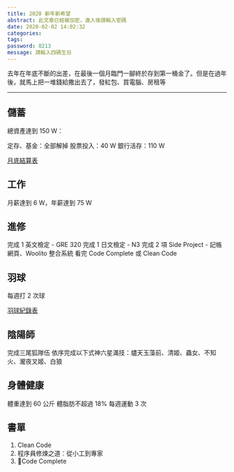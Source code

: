 ```yaml
---
title: 2020 新年新希望
abstract: 此文章已經被加密，進入後請輸入密碼
date: 2020-02-02 14:02:32
categories:
tags:
password: 8213
message: 請輸入四碼生日
---
```


去年在年底不斷的出差，在最後一個月臨門一腳終於存到第一桶金了。但是在過年後，就馬上把一堆錢給撒出去了，發紅包、買電腦、房租等

<!-- more -->

---

## 儲蓄

總資產達到 150 W：

定存、基金：全部解掉
股票投入：40 W
銀行活存：110 W

[月底結算表](https://docs.google.com/spreadsheets/d/1yr8nEY0Ojrv28gGSArMORl8wbea8gyfjNq2Ybr42ggs/edit#gid=0)

## 工作

月薪達到 6 W，年薪達到 75 W

## 進修

完成 1 英文檢定 - GRE 320
完成 1 日文檢定 - N3
完成 2 項 Side Project - 記帳網頁、Woolito 整合系統
看完 Code Complete 或 Clean Code

## 羽球

每週打 2 次球

[羽球紀錄表](https://docs.google.com/spreadsheets/d/16pfP6dzLgEKT4rDddlNGviii-1TsvGYBKQyRBH7xSFI/edit#gid=0)

## 陰陽師

完成三尾狐隊伍
依序完成以下式神六星滿技：燼天玉藻前、清姬、蟲女、不知火、瀧夜叉姬、白狼

## 身體健康

體重達到 60 公斤
體脂肪不超過 18%
每週運動 3 次

## 書單

1. Clean Code
2. 程序員修煉之道︰從小工到專家
3. Code Complete
